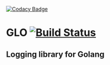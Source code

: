 [![Codacy Badge](https://api.codacy.com/project/badge/Grade/696a39293abd4f42b3f749c8b022a039)](https://app.codacy.com/app/lajosbencz/glo?utm_source=github.com&utm_medium=referral&utm_content=lajosbencz/glo&utm_campaign=Badge_Grade_Dashboard)
# GLO [![Build Status](https://travis-ci.com/lajosbencz/glo.svg?branch=master)](https://travis-ci.com/lajosbencz/glo.svg?branch=master)

## Logging library for Golang

